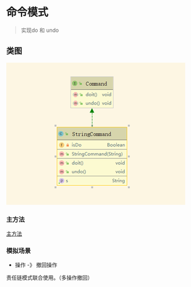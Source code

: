 # 命令模式

> 实现do 和 undo

## 类图
![类图](command.png)

### 主方法
[主方法](./code/Main.java)

### 模拟场景
- 操作 -》 撤回操作

责任链模式联合使用。（多操作撤回）